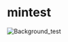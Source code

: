 # mintest
![Background_test](https://user-images.githubusercontent.com/85463454/157564529-3e11dac3-2edc-4622-91f2-e786294fae75.jpeg)
